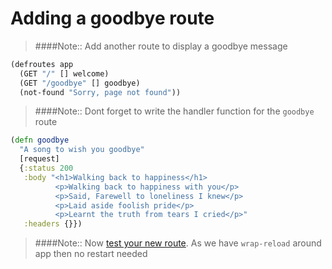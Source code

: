 # Adding a goodbye route

> ####Note:: Add another route to display a goodbye message

```clojure
(defroutes app
  (GET "/" [] welcome)
  (GET "/goodbye" [] goodbye)
  (not-found "Sorry, page not found"))
```


> ####Note:: Dont forget to write the handler function for the `goodbye` route


```clojure
(defn goodbye
  "A song to wish you goodbye"
  [request]
  {:status 200
   :body "<h1>Walking back to happiness</h1>
          <p>Walking back to happiness with you</p>
          <p>Said, Farewell to loneliness I knew</p>
          <p>Laid aside foolish pride</p>
          <p>Learnt the truth from tears I cried</p>"
   :headers {}})
```

> ####Note:: Now [test your new route](http://localhost:8000/goodbye).  As we have `wrap-reload` around app then no restart needed
